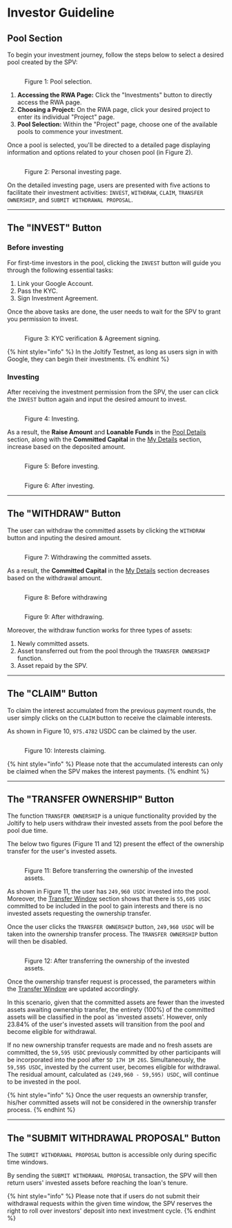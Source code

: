 # Investor Guideline

## Pool Section

To begin your investment journey, follow the steps below to select a desired pool created by the SPV:

<figure><img src="../../.gitbook/assets/rwa0.png" alt=""><figcaption><p>Figure 1: Pool selection.</p></figcaption></figure>

1. **Accessing the RWA Page:** Click the "Investments" button to directly access the RWA page.
2. **Choosing a Project:** On the RWA page, click your desired project to enter its individual "Project" page.
3. **Pool Selection:** Within the "Project" page, choose one of the available pools to commence your investment.

Once a pool is selected, you'll be directed to a detailed page displaying information and options related to your chosen pool (in Figure 2).

<figure><img src="../../.gitbook/assets/rwa_personal_page.png" alt=""><figcaption><p>Figure 2: Personal investing page.</p></figcaption></figure>

On the detailed investing page, users are presented with five actions to facilitate their investment activities: `INVEST`, `WITHDRAW`, `CLAIM`, `TRANSFER OWNERSHIP`, and `SUBMIT WITHDRAWAL PROPOSAL`.

***

## The "INVEST" Button

### Before investing

For first-time investors in the pool, clicking the `INVEST` button will guide you through the following essential tasks:

1. Link your Google Account.
2. Pass the KYC.
3. Sign Investment Agreement.

Once the above tasks are done, the user needs to wait for the SPV to grant you permission to invest.

<figure><img src="../../.gitbook/assets/rwa_kyc.png" alt=""><figcaption><p>Figure 3: KYC verification &#x26; Agreement signing.</p></figcaption></figure>

{% hint style="info" %}
In the Joltify Testnet, as long as users sign in with Google, they can begin their investments.
{% endhint %}

### Investing

After receiving the investment permission from the SPV, the user can click the `INVEST` button again and input the desired amount to invest.

<figure><img src="../../.gitbook/assets/rwa_invest.png" alt=""><figcaption><p>Figure 4: Investing.</p></figcaption></figure>

As a result, the **Raise Amount** and **Loanable Funds** in the [Pool Details](investor-guideline.md#pool-details) section, along with the **Committed Capital** in the [My Details](investor-guideline.md#my-details) section, increase based on the deposited amount.

<figure><img src="../../.gitbook/assets/rwa_invest_before.png" alt=""><figcaption><p>Figure 5: Before investing.</p></figcaption></figure>

<figure><img src="../../.gitbook/assets/rwa_invest_after.jpg" alt=""><figcaption><p>Figure 6: After investing.</p></figcaption></figure>

***

## The "WITHDRAW" Button

The user can withdraw the committed assets by clicking the `WITHDRAW` button and inputing the desired amount.

<figure><img src="../../.gitbook/assets/rwa_withdraw.png" alt=""><figcaption><p>Figure 7: Withdrawing the committed assets.</p></figcaption></figure>

As a result, the **Committed Capital** in the [My Details](investor-guideline.md#my-details) section decreases based on the withdrawal amount.

<figure><img src="../../.gitbook/assets/rwa_withdraw_before.jpg" alt=""><figcaption><p>Figure 8: Before withdrawing</p></figcaption></figure>

<figure><img src="../../.gitbook/assets/rwa_withdraw_after.jpg" alt=""><figcaption><p>Figure 9: After withdrawing.</p></figcaption></figure>

Moreover, the withdraw function works for three types of assets:

1. Newly committed assets.
2. Asset transferred out from the pool through the `TRANSFER OWNERSHIP` function.
3. Asset repaid by the SPV.

***

## The "CLAIM" Button

To claim the interest accumulated from the previous payment rounds, the user simply clicks on the `CLAIM` button to receive the claimable interests.

As shown in Figure 10, `975.4782` USDC can be claimed by the user.

<figure><img src="../../.gitbook/assets/rwa_claim.jpg" alt=""><figcaption><p>Figure 10: Interests claiming.</p></figcaption></figure>

{% hint style="info" %}
Please note that the accumulated interests can only be claimed when the SPV makes the interest payments.
{% endhint %}

***

## The "TRANSFER OWNERSHIP" Button

The function `TRANSFER OWNERSHIP` is a unique functionality provided by the Joltify to help users withdraw their invested assets from the pool before the pool due time.

The below two figures (Figure 11 and 12) present the effect of the ownership transfer for the user's invested assets.

<figure><img src="../../.gitbook/assets/rwa_ownership_before.png" alt=""><figcaption><p>Figure 11: Before transferring the ownership of the invested assets.</p></figcaption></figure>

As shown in Figure 11, the user has `249,960 USDC` invested into the pool. Moreover, the [Transfer Window](notation-explanation.md#transfer-window) section shows that there is `55,605 USDC` committed to be included in the pool to gain interests and there is no invested assets requesting the ownership transfer.

Once the user clicks the `TRANSFER OWNERSHIP` button, `249,960 USDC` will be taken into the ownership transfer process. The `TRANSFER OWNERSHIP` button will then be disabled.

<figure><img src="../../.gitbook/assets/rwa_ownership_after.png" alt=""><figcaption><p>Figure 12: After transferring the ownership of the invested assets.</p></figcaption></figure>

Once the ownership transfer request is processed, the parameters within the [Transfer Window](notation-explanation.md#transfer-window) are updated accordingly.

In this scenario, given that the committed assets are fewer than the invested assets awaiting ownership transfer, the entirety (100%) of the committed assets will be classified in the pool as 'invested assets'. However, only 23.84% of the user's invested assets will transition from the pool and become eligible for withdrawal.

If no new ownership transfer requests are made and no fresh assets are committed, the `59,595 USDC` previously committed by other participants will be incorporated into the pool after `5D 17H 1M 26S`. Simultaneously, the `59,595 USDC`, invested by the current user, becomes eligible for withdrawal. The residual amount, calculated as `(249,960 - 59,595) USDC`, will continue to be invested in the pool.

{% hint style="info" %}
Once the user requests an ownership transfer, his/her committed assets will not be considered in the ownership transfer process.
{% endhint %}

***

## The "SUBMIT WITHDRAWAL PROPOSAL" Button

The `SUBMIT WITHDRAWAL PROPOSAL` button is accessible only during specific time windows.

By sending the `SUBMIT WITHDRAWAL PROPOSAL` transaction, the SPV will then return users' invested assets before reaching the loan's tenure.

{% hint style="info" %}
Please note that if users do not submit their withdrawal requests within the given time window, the SPV reserves the right to roll over investors' deposit into next investment cycle.
{% endhint %}
